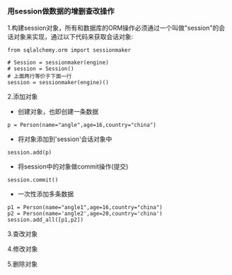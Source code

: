 ### 用session做数据的增删查改操作

1.构建session对象，所有和数据库的ORM操作必须通过一个叫做"session"的会话对象来实现，通过以下代码来获取会话对象:

```
from sqlalchemy.orm import sessionmaker

# Session = sessionmaker(engine)
# session = Session()
# 上面两行等价于下面一行
session = sessionmaker(engine)()
```

2.添加对象

* 创建对象，也即创建一条数据

```
p = Person(name="angle",age=16,country="china")
```

* 将对象添加到'session'会话对象中

```
session.add(p)
```

* 将session中的对象做commit操作\(提交\)

```
session.commit()
```

* 一次性添加多条数据

```
p1 = Person(name="angle1",age=16,country="china")
p2 = Person(name='angle2',age=20,country='china')
session.add_all([p1,p2])
```

3.查改对象

4.修改对象

5.删除对象

